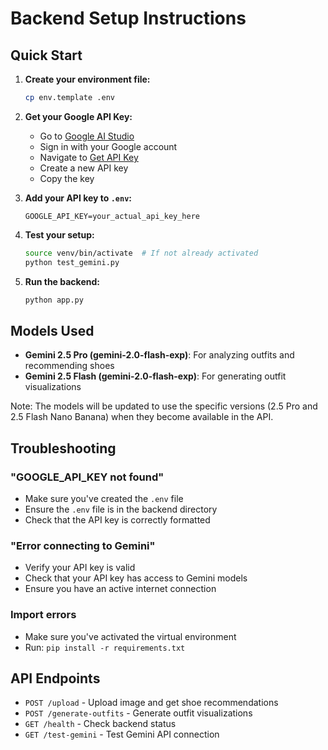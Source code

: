 # Backend Setup Instructions

## Quick Start

1. **Create your environment file:**
   ```bash
   cp env.template .env
   ```

2. **Get your Google API Key:**
   - Go to [Google AI Studio](https://makersuite.google.com/)
   - Sign in with your Google account
   - Navigate to [Get API Key](https://makersuite.google.com/app/apikey)
   - Create a new API key
   - Copy the key

3. **Add your API key to `.env`:**
   ```
   GOOGLE_API_KEY=your_actual_api_key_here
   ```

4. **Test your setup:**
   ```bash
   source venv/bin/activate  # If not already activated
   python test_gemini.py
   ```

5. **Run the backend:**
   ```bash
   python app.py
   ```

## Models Used

- **Gemini 2.5 Pro (gemini-2.0-flash-exp)**: For analyzing outfits and recommending shoes
- **Gemini 2.5 Flash (gemini-2.0-flash-exp)**: For generating outfit visualizations

Note: The models will be updated to use the specific versions (2.5 Pro and 2.5 Flash Nano Banana) when they become available in the API.

## Troubleshooting

### "GOOGLE_API_KEY not found"
- Make sure you've created the `.env` file
- Ensure the `.env` file is in the backend directory
- Check that the API key is correctly formatted

### "Error connecting to Gemini"
- Verify your API key is valid
- Check that your API key has access to Gemini models
- Ensure you have an active internet connection

### Import errors
- Make sure you've activated the virtual environment
- Run: `pip install -r requirements.txt`

## API Endpoints

- `POST /upload` - Upload image and get shoe recommendations
- `POST /generate-outfits` - Generate outfit visualizations
- `GET /health` - Check backend status
- `GET /test-gemini` - Test Gemini API connection
